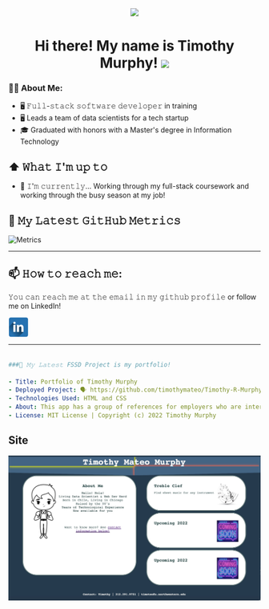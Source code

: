 <div id="header" align="center">
  <img src="https://media.giphy.com/media/RbDKaczqWovIugyJmW/giphy.gif" width="700"/>
</div>

<div id="header" align="center" text-size= "24">
<h1>
  Hi there! My name is Timothy Murphy!
  <img src="https://media.giphy.com/media/hvRJCLFzcasrR4ia7z/giphy.gif" width="20px"/>
</h1>
</div>

### 🧑‍💻 About Me:
- 🖥 𝙵𝚞𝚕𝚕-𝚜𝚝𝚊𝚌𝚔 𝚜𝚘𝚏𝚝𝚠𝚊𝚛𝚎 𝚍𝚎𝚟𝚎𝚕𝚘𝚙𝚎𝚛 in training
- 🖥 Leads a team of data scientists for a tech startup
- 🎓 Graduated with honors with a Master's degree in Information Technology

## ⬆ 𝚆𝚑𝚊𝚝 𝙸'𝚖 𝚞𝚙 𝚝𝚘
- 🔨 𝙸'𝚖 𝚌𝚞𝚛𝚛𝚎𝚗𝚝𝚕𝚢...
Working through my full-stack coursework and working through the busy season at my job!

## 🔔 𝙼𝚢 𝙻𝚊𝚝𝚎𝚜𝚝 𝙶𝚒𝚝𝙷𝚞𝚋 𝙼𝚎𝚝𝚛𝚒𝚌𝚜
![Metrics](https://metrics.lecoq.io/timothymateo?template=classic&base.indepth=false&base.hireable=false&config.timezone=America%2FChicago)

---

## 📫 𝙷𝚘𝚠 𝚝𝚘 𝚛𝚎𝚊𝚌𝚑 𝚖𝚎:
𝚈𝚘𝚞 𝚌𝚊𝚗 𝚛𝚎𝚊𝚌𝚑 𝚖𝚎 𝚊𝚝 𝚝𝚑𝚎 𝚎𝚖𝚊𝚒𝚕 𝚒𝚗 𝚖𝚢 𝚐𝚒𝚝𝚑𝚞𝚋 𝚙𝚛𝚘𝚏𝚒𝚕𝚎 or follow me on LinkedIn!

[<img src="./assets/images/linkedin.png" height="40em" align="center" alt="Follow Tim Murphy on LinkedIn" title="Follow Tim Murphy on LinkedIn"/>](https://www.linkedin.com/in/timothy-murphy-63699613/)

---

```yaml

###🔔 𝙼𝚢 𝙻𝚊𝚝𝚎𝚜𝚝 FSSD Project is my portfolio!  

- Title: Portfolio of Timothy Murphy
- Deployed Project: 🗣 https://github.com/timothymateo/Timothy-R-Murphy-Dev-Tech
- Technologies Used: HTML and CSS
- About: This app has a group of references for employers who are interested in professional skills and capabilities. This is a portfolio to show my continued skills as a developer. 
- License: MIT License | Copyright (c) 2022 Timothy Murphy

```

## Site
![The Timothy Mateo Murphy webpage is the beginning of the contrustion of an online portfolio. It has a simple About Me section with current and upcoming projects listed on right hand side. A link takes a user to the contact information at the bottom of the page.](./Assets/site/TimothyMateoMurphyPortfolio.jpg%2022-03-12-410.jpg)